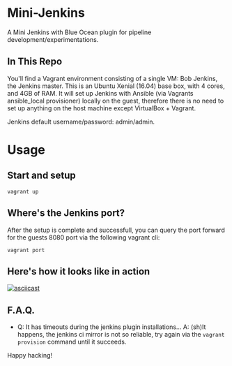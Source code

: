 Mini-Jenkins
============

A Mini Jenkins with Blue Ocean plugin for pipeline
development/experimentations.


In This Repo
------------

You'll find a Vagrant environment consisting of a single VM: Bob Jenkins, the Jenkins master. This is an Ubuntu Xenial (16.04) base box, with 4 cores, and 4GB of RAM. It will set up Jenkins with Ansible (via Vagrants ansible_local provisioner) locally on the guest, therefore there is no need to set up anything on the host machine except VirtualBox + Vagrant.

Jenkins default username/password: admin/admin.

Usage
=====

Start and setup
---------------

    vagrant up

Where's the Jenkins port?
-------------------------

After the setup is complete and successfull, you can query the port forward for
the guests 8080 port via the following vagrant cli:

    vagrant port

Here's how it looks like in action
----------------------------------

[![asciicast](https://asciinema.org/a/430eCRoh4ZIdCfVD73of1sERQ.png)](https://asciinema.org/a/430eCRoh4ZIdCfVD73of1sERQ)


F.A.Q.
------

- Q: It has timeouts during the jenkins plugin installations...
 A: (sh)It happens, the jenkins ci mirror is not so reliable, try again via
 the `vagrant provision` command until it succeeds.

Happy hacking!
